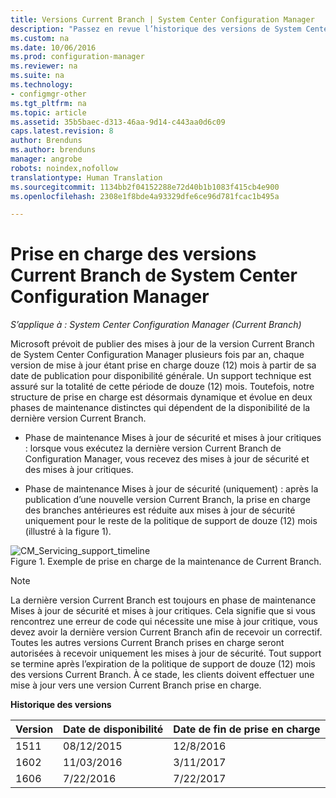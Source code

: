 ```yaml
---
title: Versions Current Branch | System Center Configuration Manager
description: "Passez en revue l’historique des versions de System Center Configuration Manager et découvrez les phases de service proposées."
ms.custom: na
ms.date: 10/06/2016
ms.prod: configuration-manager
ms.reviewer: na
ms.suite: na
ms.technology:
- configmgr-other
ms.tgt_pltfrm: na
ms.topic: article
ms.assetid: 35b5baec-d313-46aa-9d14-c443aa0d6c09
caps.latest.revision: 8
author: Brenduns
ms.author: brenduns
manager: angrobe
robots: noindex,nofollow
translationtype: Human Translation
ms.sourcegitcommit: 1134bb2f04152288e72d40b1b1083f415cb4e900
ms.openlocfilehash: 2308e1f8bde4a93329dfe6ce96d781fcac1b495a

---
```

# <a name="support-for-system-center-configuration-manager-current-branch-versions"></a>Prise en charge des versions Current Branch de System Center Configuration Manager

*S’applique à : System Center Configuration Manager (Current Branch)*

Microsoft prévoit de publier des mises à jour de la version Current Branch de System Center Configuration Manager plusieurs fois par an, chaque version de mise à jour étant prise en charge douze (12) mois à partir de sa date de publication pour disponibilité générale. Un support technique est assuré sur la totalité de cette période de douze (12) mois. Toutefois, notre structure de prise en charge est désormais dynamique et évolue en deux phases de maintenance distinctes qui dépendent de la disponibilité de la dernière version Current Branch.  

-   Phase de maintenance Mises à jour de sécurité et mises à jour critiques : lorsque vous exécutez la dernière version Current Branch de Configuration Manager, vous recevez des mises à jour de sécurité et des mises à jour critiques.  

-   Phase de maintenance Mises à jour de sécurité (uniquement) : après la publication d’une nouvelle version Current Branch, la prise en charge des branches antérieures est réduite aux mises à jour de sécurité uniquement pour le reste de la politique de support de douze (12) mois (illustré à la figure 1).  

 ![CM&#95;Servicing&#95;support&#95;timeline](../../../core/servers/manage/media/CM_Servicing_support_timeline.png "CM_Servicing_support_timeline")  
Figure 1. Exemple de prise en charge de la maintenance de Current Branch.

> [!NOTE]  
>  La dernière version Current Branch est toujours en phase de maintenance Mises à jour de sécurité et mises à jour critiques. Cela signifie que si vous rencontrez une erreur de code qui nécessite une mise à jour critique, vous devez avoir la dernière version Current Branch afin de recevoir un correctif. Toutes les autres versions Current Branch prises en charge seront autorisées à recevoir uniquement les mises à jour de sécurité. Tout support se termine après l’expiration de la politique de support de douze (12) mois des versions Current Branch. À ce stade, les clients doivent effectuer une mise à jour vers une version Current Branch prise en charge.  

 **Historique des versions**  

|Version|Date de disponibilité|Date de fin de prise en charge|  
|-------------|-----------------------|----------------------|  
|1511|08/12/2015|12/8/2016|  
|1602|11/03/2016|3/11/2017|
|1606|7/22/2016|7/22/2017|



<!--HONumber=Nov16_HO1-->


